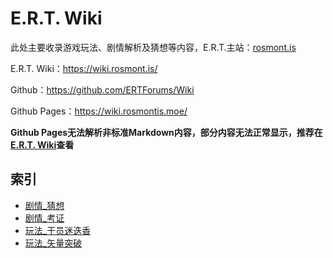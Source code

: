 # E.R.T. Wiki

此处主要收录游戏玩法、剧情解析及猜想等内容，E.R.T.主站：[rosmont.is](https://rosmont.is)

E.R.T. Wiki：https://wiki.rosmont.is/

Github：https://github.com/ERTForums/Wiki

Github Pages：https://wiki.rosmontis.moe/

**Github Pages无法解析非标准Markdown内容，部分内容无法正常显示，推荐在[E.R.T. Wiki](https://wiki.rosmont.is/)查看**

## 索引

* [剧情_猜想](/剧情_猜想/)
* [剧情_考证](/剧情_考证/)
* [玩法_干员迷迭香](/玩法_干员迷迭香/)
* [玩法_矢量突破](/玩法_矢量突破/)
